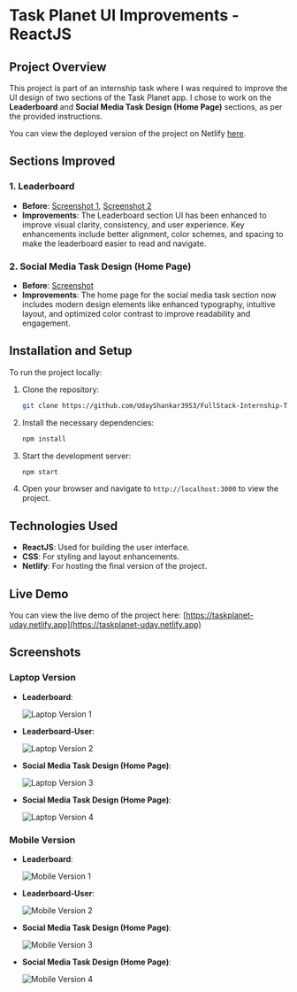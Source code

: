 # Task Planet UI Improvements - ReactJS

## Project Overview
This project is part of an internship task where I was required to improve the UI design of two sections of the Task Planet app. I chose to work on the **Leaderboard** and **Social Media Task Design (Home Page)** sections, as per the provided instructions.

You can view the deployed version of the project on Netlify [here]([#netlify-link](https://taskplanet-uday.netlify.app)).

## Sections Improved

### 1. Leaderboard
- **Before**: [Screenshot 1](https://prnt.sc/8kuDJzjjz7Dh), [Screenshot 2](https://prnt.sc/xGJozhEaR-Ht)
- **Improvements**: The Leaderboard section UI has been enhanced to improve visual clarity, consistency, and user experience. Key enhancements include better alignment, color schemes, and spacing to make the leaderboard easier to read and navigate.

### 2. Social Media Task Design (Home Page)
- **Before**: [Screenshot](https://prnt.sc/tnY_iT85a7Qf)
- **Improvements**: The home page for the social media task section now includes modern design elements like enhanced typography, intuitive layout, and optimized color contrast to improve readability and engagement.

## Installation and Setup

To run the project locally:

1. Clone the repository:
    ```bash
    git clone https://github.com/UdayShankar3953/FullStack-Internship-Task.git
    ```
2. Install the necessary dependencies:
    ```bash
    npm install
    ```
3. Start the development server:
    ```bash
    npm start
    ```
4. Open your browser and navigate to `http://localhost:3000` to view the project.

## Technologies Used

- **ReactJS**: Used for building the user interface.
- **CSS**: For styling and layout enhancements.
- **Netlify**: For hosting the final version of the project.

## Live Demo

You can view the live demo of the project here: [https://taskplanet-uday.netlify.app](https://taskplanet-uday.netlify.app)

## Screenshots

### Laptop Version
- **Leaderboard**:
  
  ![Laptop Version 1](#laptop-version-1-link)

- **Leaderboard-User**:
  
  ![Laptop Version 2](#laptop-version-2-link)

- **Social Media Task Design (Home Page)**:
  
  ![Laptop Version 3](#laptop-version-3-link)

- **Social Media Task Design (Home Page)**:
  
  ![Laptop Version 4](#laptop-version-4-link)

### Mobile Version
- **Leaderboard**:
  
  ![Mobile Version 1](#mobile-version-1-link)

- **Leaderboard-User**:
  
  ![Mobile Version 2](#mobile-version-2-link)

- **Social Media Task Design (Home Page)**:
  
  ![Mobile Version 3](#mobile-version-3-link)

- **Social Media Task Design (Home Page)**:
  
  ![Mobile Version 4](#mobile-version-4-link)

